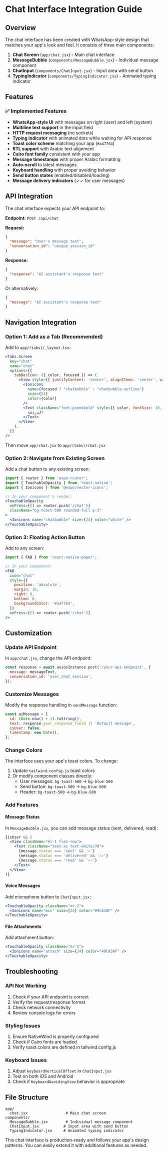 # Chat Interface Integration Guide

## Overview
The chat interface has been created with WhatsApp-style design that matches your app's look and feel. It consists of three main components:

1. **Chat Screen** (`app/chat.jsx`) - Main chat interface
2. **MessageBubble** (`components/MessageBubble.jsx`) - Individual message component
3. **ChatInput** (`components/ChatInput.jsx`) - Input area with send button
4. **TypingIndicator** (`components/TypingIndicator.jsx`) - Animated typing indicator

## Features

### ✅ Implemented Features
- **WhatsApp-style UI** with messages on right (user) and left (system)
- **Multiline text support** in the input field
- **HTTP request messaging** (no sockets)
- **Typing indicator** with animated dots while waiting for API response
- **Toast color scheme** matching your app (`#a47764`)
- **RTL support** with Arabic text alignment
- **Cairo font family** consistent with your app
- **Message timestamps** with proper Arabic formatting
- **Auto-scroll** to latest messages
- **Keyboard handling** with proper avoiding behavior
- **Send button states** (enabled/disabled/loading)
- **Message delivery indicators** (✓✓ for user messages)

## API Integration

The chat interface expects your API endpoint to:

**Endpoint:** `POST /api/chat`

**Request:**
```json
{
  "message": "User's message text",
  "conversation_id": "unique_session_id"
}
```

**Response:**
```json
{
  "response": "AI assistant's response text"
}
```

Or alternatively:
```json
{
  "message": "AI assistant's response text"
}
```

## Navigation Integration

### Option 1: Add as a Tab (Recommended)
Add to `app/(tabs)/_layout.tsx`:

```jsx
<Tabs.Screen
  key="chat"
  name="chat"
  options={{
    tabBarIcon: ({ color, focused }) => (
      <View style={{ justifyContent: 'center', alignItems: 'center', width: 80, paddingTop: 20 }}>
        <Ionicons 
          name={focused ? "chatbubble" : "chatbubble-outline"} 
          size={24} 
          color={color} 
        />
        <Text className="font-psemibold" style={{ color, fontSize: 10, marginTop: 2 }}>
          الدردشة
        </Text>
      </View>
    ),
  }}
/>
```

Then move `app/chat.jsx` to `app/(tabs)/chat.jsx`

### Option 2: Navigate from Existing Screen
Add a chat button to any existing screen:

```jsx
import { router } from 'expo-router';
import { TouchableOpacity } from 'react-native';
import { Ionicons } from '@expo/vector-icons';

// In your component's render:
<TouchableOpacity
  onPress={() => router.push('/chat')}
  className="bg-toast-500 rounded-full p-3"
>
  <Ionicons name="chatbubble" size={24} color="white" />
</TouchableOpacity>
```

### Option 3: Floating Action Button
Add to any screen:

```jsx
import { FAB } from 'react-native-paper';

// In your component:
<FAB
  icon="chat"
  style={{
    position: 'absolute',
    margin: 16,
    right: 0,
    bottom: 0,
    backgroundColor: '#a47764',
  }}
  onPress={() => router.push('/chat')}
/>
```

## Customization

### Update API Endpoint
In `app/chat.jsx`, change the API endpoint:

```jsx
const response = await axiosInstance.post('/your-api-endpoint', {
  message: messageText,
  conversation_id: 'user_chat_session',
});
```

### Customize Messages
Modify the response handling in `sendMessage` function:

```jsx
const aiMessage = {
  id: (Date.now() + 1).toString(),
  text: response.your_response_field || 'Default message',
  isUser: false,
  timestamp: new Date(),
};
```

### Change Colors
The interface uses your app's toast colors. To change:

1. Update `tailwind.config.js` toast colors
2. Or modify component classes directly:
   - User messages: `bg-toast-500` → `bg-blue-500`
   - Send button: `bg-toast-500` → `bg-blue-500`
   - Header: `bg-toast-500` → `bg-blue-500`

### Add Features

#### Message Status
In `MessageBubble.jsx`, you can add message status (sent, delivered, read):

```jsx
{isUser && (
  <View className="ml-1 flex-row">
    <Text className="text-xs text-white/70">
      {message.status === 'sent' && '✓'}
      {message.status === 'delivered' && '✓✓'}
      {message.status === 'read' && '✓✓'}
    </Text>
  </View>
)}
```

#### Voice Messages
Add microphone button to `ChatInput.jsx`:

```jsx
<TouchableOpacity className="mr-2">
  <Ionicons name="mic" size={24} color="#9CA3AF" />
</TouchableOpacity>
```

#### File Attachments
Add attachment button:

```jsx
<TouchableOpacity className="mr-2">
  <Ionicons name="attach" size={24} color="#9CA3AF" />
</TouchableOpacity>
```

## Troubleshooting

### API Not Working
1. Check if your API endpoint is correct
2. Verify the request/response format
3. Check network connectivity
4. Review console logs for errors

### Styling Issues
1. Ensure NativeWind is properly configured
2. Check if Cairo fonts are loaded
3. Verify toast colors are defined in tailwind.config.js

### Keyboard Issues
1. Adjust `keyboardVerticalOffset` in `ChatInput.jsx`
2. Test on both iOS and Android
3. Check if `KeyboardAvoidingView` behavior is appropriate

## File Structure
```
app/
  chat.jsx                 # Main chat screen
components/
  MessageBubble.jsx        # Individual message component
  ChatInput.jsx           # Input area with send button
  TypingIndicator.jsx     # Animated typing indicator
```

This chat interface is production-ready and follows your app's design patterns. You can easily extend it with additional features as needed. 